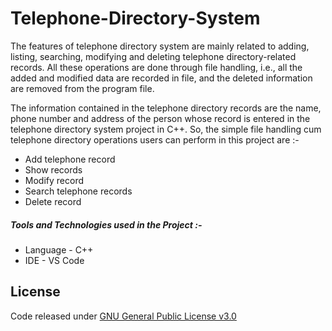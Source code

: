 # Telephone-Directory-System
The features of telephone directory system are mainly related to adding, listing, searching, modifying and deleting telephone directory-related records. All these operations are done through file handling, i.e., all the added and modified data are recorded in file, and the deleted information are removed from the program file.

The information contained in the telephone directory records are the name, phone number and address of the person whose record is entered in the telephone directory system project in C++. So, the simple file handling cum telephone directory operations users can perform in this project are :-

* Add telephone record
* Show records
* Modify record
* Search telephone records
* Delete record

##### Tools and Technologies used in the Project :-

* Language - C++
* IDE - VS Code

## License

Code released under [GNU General Public License v3.0](https://www.gnu.org/licenses/gpl-3.0.en.html)
